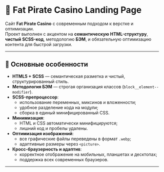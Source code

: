 # 🎰 Fat Pirate Casino Landing Page

Cайт **Fat Pirate Casino** с современным подходом к верстке и оптимизации.  
Проект выполнен с акцентом на **семантическую HTML-структуру**, **чистый SCSS-код**, методологию **БЭМ**, и обязательную оптимизацию контента для быстрой загрузки.

---

## 🚀 Основные особенности

- **HTML5 + SCSS** — семантическая разметка и чистый, структурированный стиль.
- **Методология БЭМ** — строгая организация классов (`block__element--modifier`).
- **SCSS-препроцессор**:
  - использование переменных, миксинов и вложенности;
  - удобное разделение кода на модули;
  - сборка в единый минифицированный CSS.
- **Минимизация**:
  - HTML и CSS автоматически минифицируются;
  - лишний код и пробелы удалены.
- **Оптимизация изображений**:
  - все графические файлы переведены в формат `.webp`;
  - адаптивные размеры через `<picture>`.
- **Кросс-браузерность и адаптив**:
  - корректное отображение на мобильных, планшетах и десктопах;
  - поддержка всех современных браузеров.

---
